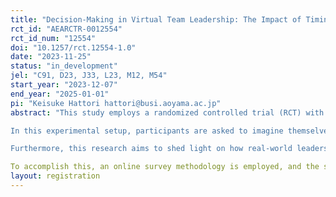 ```yaml
---
title: "Decision-Making in Virtual Team Leadership: The Impact of Timing on Reward Distribution – An Online RCT Study"
rct_id: "AEARCTR-0012554"
rct_id_num: "12554"
doi: "10.1257/rct.12554-1.0"
date: "2023-11-25"
status: "in_development"
jel: "C91, D23, J33, L23, M12, M54"
start_year: "2023-12-07"
end_year: "2025-01-01"
pi: "Keisuke Hattori hattori@busi.aoyama.ac.jp"
abstract: "This study employs a randomized controlled trial (RCT) with scenario experiments to delve into the allocation of rewards by virtual team leaders. It investigates how leaders make decisions regarding the distribution of rewards among themselves and their team members, under different scenarios that revolve around when leaders decide on reward allocation and the information available to them.
In this experimental setup, participants are asked to imagine themselves as team leaders with the authority to determine how rewards are allocated within the team. The key question revolves around what percentage of the total team earnings leaders choose to allocate to themselves and what reasoning underlies their choices.
Furthermore, this research aims to shed light on how real-world leaders behave differently from the often observed "rational" dictators in simple games. It explores the expressions of traits like generosity and responsibility in leaders' decisions and seeks to identify the individual characteristics associated with such behaviors.
To accomplish this, an online survey methodology is employed, and the study also examines whether personality traits and gender play a role in influencing these allocation decisions."
layout: registration
---
```


